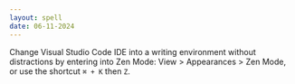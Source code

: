 ```yaml
---
layout: spell
date: 06-11-2024
---
```


Change Visual Studio Code IDE into a writing environment without distractions by entering into Zen Mode: View > Appearances > Zen Mode, or use the shortcut `⌘ + K` then `Z`.